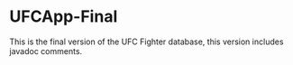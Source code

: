 # UFCApp-Final
This is the final version of the UFC Fighter database, this version includes javadoc comments. 
